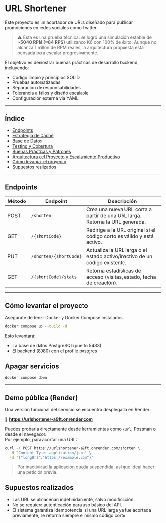 # URL Shortener

Este proyecto es un acortador de URLs diseñado para publicar promociones en redes sociales como Twitter.

> ⚠️ Esta es una prueba técnica: se logró una simulación estable de **~5040 RPM (≈84 RPS)** utilizando K6 con 100% de éxito. Aunque no alcanza 1 millón de RPM reales, la arquitectura propuesta está pensada para escalar progresivamente.

El objetivo es demostrar buenas prácticas de desarrollo backend, incluyendo:
- Código limpio y principios SOLID
- Pruebas automatizadas
- Separación de responsabilidades
- Tolerancia a fallos y diseño escalable
- Configuración externa via YAML

---

## Índice

- [Endpoints](#Endpoints)
- [Estrategia de Caché](docs/cache.md)
- [Base de Datos](docs/database.md)
- [Testing y Cobertura](docs/testing.md)
- [Buenas Prácticas y Patrones](docs/best-practices.md)
- [Arquitectura del Proyecto y Escalamiento Productivo](docs/architecture.md)
- [Cómo levantar el proyecto](#cómo-levantar-el-proyecto)
- [Supuestos realizados](#supuestos-realizados)


---

## Endpoints

| Método | Endpoint               | Descripción                                                                  |
|--------|------------------------|------------------------------------------------------------------------------|
| POST   | `/shorten`             | Crea una nueva URL corta a partir de una URL larga. Retorna la URL generada. |
| GET    | `/{shortCode}`         | Redirige a la URL original si el código corto es válido y está activo.       |
| PUT    | `/shorten/{shortCode}` | Actualiza la URL larga o el estado activo/inactivo de un código existente.   |
| GET    | `/{shortCode}/stats`   | Retorna estadísticas de acceso (visitas, estado, fecha de creación).         |
---

## Cómo levantar el proyecto

Asegúrate de tener Docker y Docker Compose instalados.

```bash
docker compose up --build -d
```

Esto levantará:
* La base de datos PostgreSQL(puerto 5433)
* El backend (8080) con el profile postgres

## Apagar servicios

```bash
docker compose down
```

---

## Demo pública (Render)

Una versión funcional del servicio se encuentra desplegada en Render:

🔗 **https://urlshortener-a9ft.onrender.com**

Puedes probarla directamente desde herramientas como `curl`, Postman o desde el navegador.  
Por ejemplo, para acortar una URL:

```bash
curl -X POST https://urlshortener-a9ft.onrender.com/shorten \
  -H "Content-Type: application/json" \
  -d '{"longUrl":"https://example.com"}'

```

> Por inactividad la aplicación queda suspendida, así que ideal hacer una petición previa.

## Supuestos realizados
* Las URL se almacenan indefinidamente, salvo modificación.
* No se requiere autenticación para uso básico del API.
* El sistema garantiza idempotencia: si una URL larga ya fue acortada previamente, se retorna siempre el mismo código corto